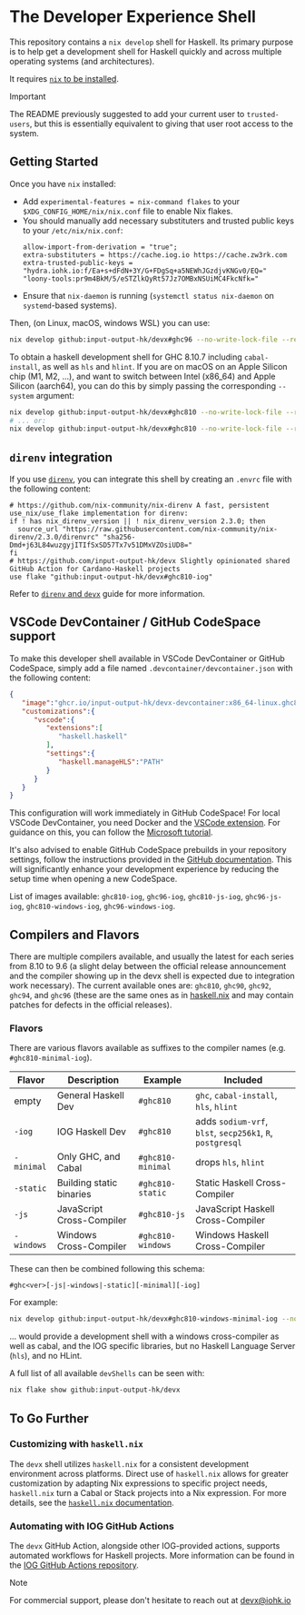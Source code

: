 # The Developer Experience Shell

This repository contains a `nix develop` shell for Haskell. Its primary purpose
is to help get a development shell for Haskell quickly and across multiple
operating systems (and architectures).

It requires [`nix` to be installed](https://nixos.org/download.html).

> [!IMPORTANT]
> The README previously suggested to add your current user to `trusted-users`,
> but this is essentially equivalent to giving that user root access to the
> system.

## Getting Started

Once you have `nix` installed:
- Add `experimental-features = nix-command flakes` to your
  `$XDG_CONFIG_HOME/nix/nix.conf` file to enable Nix flakes.
- You should manually add necessary substituters and trusted public keys to your
  `/etc/nix/nix.conf`:
  ```
  allow-import-from-derivation = "true";
  extra-substituters = https://cache.iog.io https://cache.zw3rk.com
  extra-trusted-public-keys = "hydra.iohk.io:f/Ea+s+dFdN+3Y/G+FDgSq+a5NEWhJGzdjvKNGv0/EQ=" "loony-tools:pr9m4BkM/5/eSTZlkQyRt57Jz7OMBxNSUiMC4FkcNfk="
  ```
- Ensure that `nix-daemon` is running (`systemctl status nix-daemon` on
  `systemd`-based systems).

Then, (on Linux, macOS, windows WSL) you can use:
```bash
nix develop github:input-output-hk/devx#ghc96 --no-write-lock-file --refresh
```

To obtain a haskell development shell for GHC 8.10.7 including `cabal-install`,
as well as `hls` and `hlint`. If you are on macOS on an Apple Silicon chip
(M1, M2, ...), and want to switch between Intel (x86_64) and Apple Silicon
(aarch64), you can do this by simply passing the corresponding
`--system` argument:
```bash
nix develop github:input-output-hk/devx#ghc810 --no-write-lock-file --refresh --system x86_64-darwin
# ... or:
nix develop github:input-output-hk/devx#ghc810 --no-write-lock-file --refresh --system aarch64-darwin
```

## `direnv` integration

If you use [`direnv`](https://direnv.net), you can integrate this shell by creating an `.envrc` file with the following content:
```
# https://github.com/nix-community/nix-direnv A fast, persistent use_nix/use_flake implementation for direnv:
if ! has nix_direnv_version || ! nix_direnv_version 2.3.0; then
  source_url "https://raw.githubusercontent.com/nix-community/nix-direnv/2.3.0/direnvrc" "sha256-Dmd+j63L84wuzgyjITIfSxSD57Tx7v51DMxVZOsiUD8="
fi
# https://github.com/input-output-hk/devx Slightly opinionated shared GitHub Action for Cardano-Haskell projects 
use flake "github:input-output-hk/devx#ghc810-iog"
```

Refer to [`direnv` and `devx`](./docs/direnv.md) guide for more information.

## VSCode DevContainer / GitHub CodeSpace support

To make this developer shell available in VSCode DevContainer or GitHub CodeSpace, simply add a file named `.devcontainer/devcontainer.json` with the following content:
```json
{
   "image":"ghcr.io/input-output-hk/devx-devcontainer:x86_64-linux.ghc810-iog",
   "customizations":{
      "vscode":{
         "extensions":[
            "haskell.haskell"
         ],
         "settings":{
            "haskell.manageHLS":"PATH"
         }
      }
   }
}
```
This configuration will work immediately in GitHub CodeSpace! For local VSCode DevContainer, you need Docker and the [VSCode extension](https://marketplace.visualstudio.com/items?itemName=ms-vscode-remote.remote-containers). For guidance on this, you can follow the [Microsoft tutorial](https://code.visualstudio.com/docs/devcontainers/tutorial).

It's also advised to enable GitHub CodeSpace prebuilds in your repository settings, follow the instructions provided in the [GitHub documentation](https://docs.github.com/en/codespaces/prebuilding-your-codespaces/configuring-prebuilds). This will significantly enhance your development experience by reducing the setup time when opening a new CodeSpace.

List of images available: `ghc810-iog`, `ghc96-iog`, `ghc810-js-iog`, `ghc96-js-iog`, `ghc810-windows-iog`, `ghc96-windows-iog`.

## Compilers and Flavors

There are multiple compilers available, and usually the latest for each series
from 8.10 to 9.6 (a slight delay between the official release announcement and
the compiler showing up in the devx shell is expected due to integration work
necessary). The current available ones are: `ghc810`, `ghc90`, `ghc92`, `ghc94`, and
`ghc96` (these are the same ones as in [haskell.nix](https://github.com/input-output-hk/haskell.nix) and may contain patches for defects in the official releases).

### Flavors

There are various flavors available as suffixes to the compiler names (e.g. `#ghc810-minimal-iog`).

| Flavor | Description | Example | Included |
| - | - | - | - |
| empty | General Haskell Dev | `#ghc810` | `ghc`, `cabal-install`, `hls`, `hlint` |
| `-iog` | IOG Haskell Dev | `#ghc810` | adds `sodium-vrf`, `blst`, `secp256k1`, `R`, `postgresql` |
| `-minimal` | Only GHC, and Cabal | `#ghc810-minimal` | drops `hls`, `hlint` |
| `-static` | Building static binaries | `#ghc810-static` | Static Haskell Cross-Compiler |
| `-js` | JavaScript Cross-Compiler | `#ghc810-js` | JavaScript Haskell Cross-Compiler |
| `-windows` | Windows Cross-Compiler | `#ghc810-windows` | Windows Haskell Cross-Compiler |

These can then be combined following this schema:
```
#ghc<ver>[-js|-windows|-static][-minimal][-iog]
```
For example:
```bash
nix develop github:input-output-hk/devx#ghc810-windows-minimal-iog --no-write-lock-file --refresh
```
... would provide a development shell with a windows cross-compiler as well as cabal, and the IOG specific libraries, but no Haskell Language Server (`hls`), and no HLint.

A full list of all available `devShells` can be seen with:
```bash
nix flake show github:input-output-hk/devx
```

## To Go Further

### Customizing with `haskell.nix`

The `devx` shell utilizes `haskell.nix` for a consistent development environment across platforms. Direct use of `haskell.nix` allows for greater customization by adapting Nix expressions to specific project needs, `haskell.nix` turn a Cabal or Stack projects into a Nix expression. For more details, see the [`haskell.nix` documentation](https://input-output-hk.github.io/haskell.nix/).

### Automating with IOG GitHub Actions

The `devx` GitHub Action, alongside other IOG-provided actions, supports automated workflows for Haskell projects. More information can be found in the [IOG GitHub Actions repository](https://github.com/input-output-hk/actions).

> [!NOTE]
> For commercial support, please don't hesitate to reach out at devx@iohk.io
